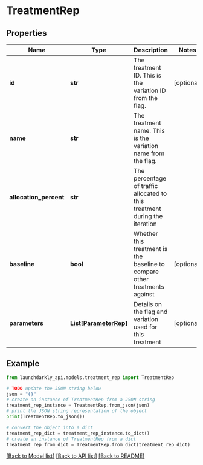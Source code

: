 # TreatmentRep


## Properties

Name | Type | Description | Notes
------------ | ------------- | ------------- | -------------
**id** | **str** | The treatment ID. This is the variation ID from the flag. | [optional] 
**name** | **str** | The treatment name. This is the variation name from the flag. | 
**allocation_percent** | **str** | The percentage of traffic allocated to this treatment during the iteration | 
**baseline** | **bool** | Whether this treatment is the baseline to compare other treatments against | [optional] 
**parameters** | [**List[ParameterRep]**](ParameterRep.md) | Details on the flag and variation used for this treatment | [optional] 

## Example

```python
from launchdarkly_api.models.treatment_rep import TreatmentRep

# TODO update the JSON string below
json = "{}"
# create an instance of TreatmentRep from a JSON string
treatment_rep_instance = TreatmentRep.from_json(json)
# print the JSON string representation of the object
print(TreatmentRep.to_json())

# convert the object into a dict
treatment_rep_dict = treatment_rep_instance.to_dict()
# create an instance of TreatmentRep from a dict
treatment_rep_from_dict = TreatmentRep.from_dict(treatment_rep_dict)
```
[[Back to Model list]](../README.md#documentation-for-models) [[Back to API list]](../README.md#documentation-for-api-endpoints) [[Back to README]](../README.md)


